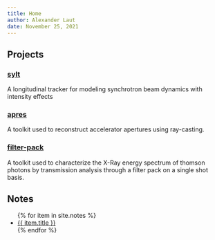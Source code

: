 ```yaml
---
title: Home
author: Alexander Laut
date: November 25, 2021
---
```


## Projects

### [sylt](https://alaut.github.io/sylt) 

A longitudinal tracker for modeling synchrotron beam dynamics with intensity effects

### [apres](https://alaut.github.io/apres)

A toolkit used to reconstruct accelerator apertures using ray-casting.

### [filter-pack](https://alaut.github.io/filter-pack/)

A toolkit used to characterize the X-Ray energy spectrum of thomson photons by transmission analysis through a filter pack on a single shot basis.

## Notes

<ul>
{% for item in site.notes %}
    <li><a href="{{ item.url }}">{{ item.title }}</a></li>
{% endfor %}
</ul>

<!-- - [The Space Charge Geometry Factor](/g)
- [The **Effective** Space Charge Geometry Factor](/g_bar)
- [Closed Quasi-Elliptical Shapes](/shapes)
- [Generalized Quasi-Normal Distributions](/distributions)
- [Ray Tracing Intersection Algorithm](/ray_casting) -->
